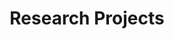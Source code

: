 ---
title: Research Projects
type: landing
translationKey: project
sections:
  - block: markdown
    content:
      title: Research Domains
      subtitle: Pioneering the Future of Control and Robotics
      text: 'Welcome to our research hub, where innovation meets excellence. Our interdisciplinary team is dedicated to pushing the boundaries of technological advancement across multiple domains. Discover our groundbreaking research initiatives and transformative projects in the sections below.'
   
  - id: predictive-control
    block: markdown
    content:
      title: Model Predictive Control
      subtitle: 
      text: |
        [↓ View Related Projects](/en/project/#projects)

        Model Predictive Control (MPC) is an advanced process control method widely used in various industrial fields. Our research focuses on integrating AI and data-driven approaches with MPC:
        
        - Enhanced AI-MPC Algorithms
          * Deep Learning for Model Identification
          * Reinforcement Learning for Control Policy Optimization
        
        - Data-Driven MPC
          * Data-Efficient Model Learning
          * Online Adaptation and Learning
        
        - Real-time MPC Research
          * Embedded System MPC Optimization and Implementation
          * Distributed Robotic MPC

  - id: robot
    block: markdown
    content:
      title: Autonomous Robots
      subtitle: 
      text: |
        [↓ View Related Projects](/en/project/#projects)

        Our autonomous robotics research focuses on developing intelligent robots that can operate independently in complex environments. Our key research areas include:
        - Robot Perception and Scene Understanding
        - Motion Planning and Control
        - Multi-Robot Coordination

  - id: traffic
    block: markdown
    content:
      title: Intelligent Transportation
      subtitle: 
      text: |
        [↓ View Related Projects](/en/project/#projects)

        Our intelligent transportation research aims to develop advanced solutions for future transportation systems. Key research directions include:
        
        - Traffic Flow Modeling and Prediction
        - Intelligent Traffic Signal Control
        - Smart Infrastructure Systems
        - Unmanned Systems and 3D Transportation

  - block: portfolio
    id: projects    # 添加 ID 作为锚点
    content:
      title: Research Projects
      subtitle: Our main research projects
      text: ''
      filters:
        folders:
          - project
        exclude_folders:
          - publication
      buttons:
        - name: Predictive Control
          tag: 'Predictive Control'
          url: '#projects'    # 添加链接到锚点
        - name: Autonomous Robot
          tag: 'Robot'
          url: '#projects'    # 添加链接到锚点
        - name: Intelligent Transport
          tag: 'Traffic'
          url: '#projects'    # 添加链接到锚点
      
    design:
      columns: '1'
      view: showcase
      flip_alt_rows: false
---